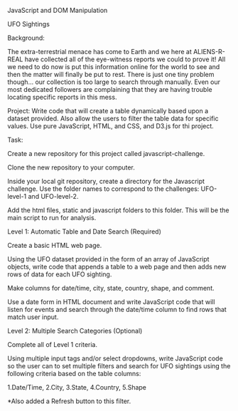 JavaScript and DOM Manipulation 

UFO Sightings

Background:

The extra-terrestrial menace has come to Earth and we here at ALIENS-R-REAL have collected all of the eye-witness reports we could to prove it! All we need to do now is put this information online for the world to see and then the matter will finally be put to rest.
There is just one tiny problem though... our collection is too large to search through manually. Even our most dedicated followers are complaining that they are having trouble locating specific reports in this mess.

Project:
 Write code that will create a table dynamically based upon a dataset  provided. Also allow the users to filter the table data for specific values. Use pure JavaScript, HTML, and CSS, and D3.js for thi project.
 
Task:

Create a new repository for this project called javascript-challenge.


Clone the new repository to your computer.


Inside your local git repository, create a directory for the Javascript challenge. Use the folder names to correspond to the challenges: UFO-level-1 and UFO-level-2.


Add the html files, static and javascript folders to this folder. This will be the main script to run for analysis.


Level 1: Automatic Table and Date Search (Required)


Create a basic HTML web page.


Using the UFO dataset provided in the form of an array of JavaScript objects, write code that appends a table to a web page and then adds new rows of data for each UFO sighting.

Make columns for date/time, city, state, country, shape, and comment.


Use a date form in  HTML document and write JavaScript code that will listen for events and search through the date/time column to find rows that match user input.

Level 2: Multiple Search Categories (Optional)


Complete all of Level 1 criteria.


Using multiple input tags and/or select dropdowns, write JavaScript code so the user can to set multiple filters and search for UFO sightings using the following criteria based on the table columns:

1.Date/Time, 2.City, 3.State, 4.Country, 5.Shape

*Also added a Refresh button to this filter.